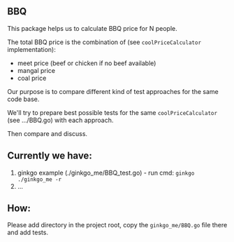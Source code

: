 
BBQ
---

This package helps us to calculate BBQ price for N people.

The total BBQ price is the combination of (see `coolPriceCalculator` implementation):
- meet price (beef or chicken if no beef available)
- mangal price
- coal price


Our purpose is to compare different kind of test approaches for the same code base.

We'll try to prepare best possible tests for the same `coolPriceCalculator` (see .../BBQ.go) with each approach.

Then compare and discuss.

Currently we have:
----
1. ginkgo example (./ginkgo_me/BBQ_test.go) - run cmd: `ginkgo ./ginkgo_me -r`
2. ...

How:
----
Please add directory in the project root, copy the `ginkgo_me/BBQ.go` file there and add tests.

